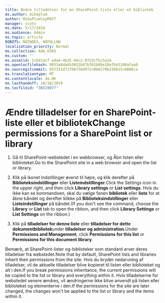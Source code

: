 ```yaml
---
title: Ændre tilladelser for en SharePoint-liste eller et bibliotek
ms.author: mikeplum
author: MikePlumleyMSFT
manager: scotv
ms.date: 5/17/2018
ms.audience: Admin
ms.topic: article
ROBOTS: NOINDEX, NOFOLLOW
localization_priority: Normal
ms.collection: Adm_O365
ms.custom: ''
ms.assetid: 1cb414cf-a4a4-4b35-84c2-0723cf5c5a14
ms.openlocfilehash: 9033e8da6b3032b47b761b89e18af643100afaa0
ms.sourcegitcommit: 037331d71f06750d972c0b6278b23bb15c4806ca
ms.translationtype: MT
ms.contentlocale: da-DK
ms.lasthandoff: 10/18/2019
ms.locfileid: "36519077"
---
```

# <a name="change-permissions-for-a-sharepoint-list-or-library"></a><span data-ttu-id="0b461-102">Ændre tilladelser for en SharePoint-liste eller et bibliotek</span><span class="sxs-lookup"><span data-stu-id="0b461-102">Change permissions for a SharePoint list or library</span></span>

1. <span data-ttu-id="0b461-103">Gå til SharePoint-webstedet i en webbrowser, og Åbn listen eller biblioteket.</span><span class="sxs-lookup"><span data-stu-id="0b461-103">Go to the SharePoint site in a web browser and open the list or library.</span></span>
    
2. <span data-ttu-id="0b461-104">Klik på ikonet Indstillinger øverst til højre, og klik derefter på **Biblioteksindstillinger** eller **Listeindstillinger**.</span><span class="sxs-lookup"><span data-stu-id="0b461-104">Click the Settings icon in the upper right, and then click **Library settings** or **List settings**.</span></span> <span data-ttu-id="0b461-105">Hvis du ikke kan se kommandoen, skal du vælge fanen **bibliotek** eller **liste** for at åbne båndet og derefter klikke på **Biblioteksindstillinger** eller **Listeindstillinger** på båndet.</span><span class="sxs-lookup"><span data-stu-id="0b461-105">(If you don't see the command, choose the **Library** or **List** tab to open the ribbon, and then click **Library Settings** or **List Settings** on the ribbon.)</span></span> 
    
3. <span data-ttu-id="0b461-106">Klik på **tilladelser for denne liste** eller **tilladelser for dette dokumentbibliotek**under **tilladelser og administration**.</span><span class="sxs-lookup"><span data-stu-id="0b461-106">Under **Permissions and Management**, click **Permissions for this list** or **Permissions for this document library**.</span></span>
    
<span data-ttu-id="0b461-107">Bemærk, at SharePoint-lister og-biblioteker som standard arver deres tilladelser fra webstedet.</span><span class="sxs-lookup"><span data-stu-id="0b461-107">Note that by default, SharePoint lists and libraries inherit their permissions from the site.</span></span> <span data-ttu-id="0b461-108">Hvis du bryder nedarvning af tilladelser, vil de aktuelle tilladelser blive kopieret til listen eller biblioteket og alt i den.</span><span class="sxs-lookup"><span data-stu-id="0b461-108">If you break permissions inheritance, the current permissions will be copied to the list or library and everything within it.</span></span> <span data-ttu-id="0b461-109">Hvis tilladelserne for webstedet senere ændres, vil ændringerne ikke blive anvendt på listen eller biblioteket og elementerne i den.</span><span class="sxs-lookup"><span data-stu-id="0b461-109">If the permissions for the site are later changed, the changes won't be applied to the list or library and the items within it.</span></span>
  

